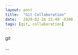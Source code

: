 ```yaml
---
layout: post
title:  "Git Collaboration"
date:   2020-02-26 15:40 -0300
tags: [git, collaboration]
---
```


git

...
